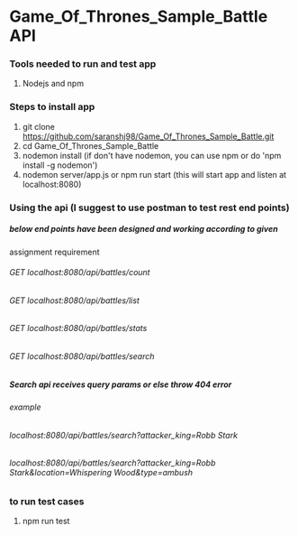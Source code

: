 # Game_Of_Thrones_Sample_Battle API

### Tools needed to run and test app
1. Nodejs and npm


### Steps to install app
1. git clone https://github.com/saranshj98/Game_Of_Thrones_Sample_Battle.git
2. cd Game_Of_Thrones_Sample_Battle
3. nodemon install (if don't have nodemon, you can use npm or do 'npm install -g nodemon')
4. nodemon server/app.js or npm run start (this will start app and listen at localhost:8080)


### Using the api (I suggest to use postman to test rest end points)
##### below end points have been designed and working according to given 
assignment requirement

###### GET localhost:8080/api/battles/count
###### GET localhost:8080/api/battles/list
###### GET localhost:8080/api/battles/stats
###### GET localhost:8080/api/battles/search

##### Search api receives query params or else throw 404 error
###### example
###### localhost:8080/api/battles/search?attacker_king=Robb Stark
###### localhost:8080/api/battles/search?attacker_king=Robb Stark&location=Whispering Wood&type=ambush


### to run test cases
1. npm run test